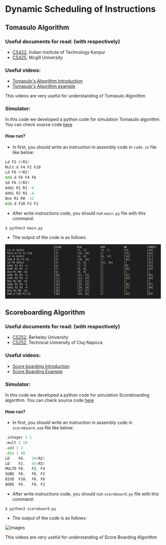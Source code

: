 # Dynamic Scheduling of Instructions


## Tomasulo Algorithm
### Useful documents for read: (with respectively)
   - [CS422](https://www.cse.iitk.ac.in/users/biswap/CS422/L12-Tomasulo.pdf), Indian Institute of Technology Kanpur
   - [CS425](https://www.info425.ece.mcgill.ca/tutorials/T06-Tomasulo.pdf), Mcgill University


### Useful videos:
   - [Tomasulo's Algorithm Introduction](https://www.youtube.com/watch?v=vJeqr9KXqqs&t=525s)
   - [Tomasulo's Algorithm example](https://www.youtube.com/watch?v=uKhFewz4cWA)

This videos are very useful for understanding of Tomasulo Algorithm


### Simulator:
In this code we developed a python code for simulation Tomasulo algorithm. You can check source code [here](https://github.com/M-Sc-AUT/M.Sc-Computer-Architecture/tree/main/Advanced%20Computer%20Architecture/Useful%20Documents/Simulator/Tomasulo)

#### How run?
- In first, you should write an instruction in assembly code in ``code.in`` file like below:

```asm
Ld F2 0(R1)
Mult.d F4 F2 F20
Ld F6 0(R2)
Add.d F6 F4 F6
Sd F6 0(R2)
Addi R1 R1 -4
Addi R2 R2 -4
Bne R1 R0 -12
Add.d F20 F2 F2
```
- After write instructions code, you should run ``main.py`` file with this command:

``` 
$ python3 main.py
 ```
- The output of the code is as follows:

![images](Images/img2.png)





## Scoreboarding Algorithm
### Useful documents for read: (with respectively)
   - [CS252](https://people.eecs.berkeley.edu/~kubitron/courses/cs252-S12/lectures/lec07-dynasched2.pdf), Berkeley University
   - [CS252](http://users.utcluj.ro/~sebestyen/_Word_docs/Cursuri/SSC_course_5_Scoreboard_ex.pdf), Technical University of Cluj-Napoca


### Useful videos:
   - [Score boarding Introduction](https://www.youtube.com/watch?v=nOd0VSkeE0A)
   - [Score Boarding Example](https://www.youtube.com/watch?v=ewl_wXY0d2E)



### Simulator:
In this code we developed a python code for simulation Scoreboarding algorithm. You can check source code [here](https://github.com/M-Sc-AUT/M.Sc-Computer-Architecture/tree/main/Advanced%20Computer%20Architecture/Useful%20Documents/Simulator/Scoreboarding)

#### How run?
- In first, you should write an instruction in assembly code in ``scoreboard.asm`` file like below:

```asm
.integer 1 1
.mult 2 10
.add 1 2
.div 1 40
LD    F6,   34(R2)
LD    F2,   45(R3)
MULTD F0,   F2, F4
SUBD  F8,   F6, F2
DIVD  F10,  F0, F6
ADDD  F6,   F8, F2
```
- After write instructions code, you should run ``scoreboard.py`` file with this command:

``` 
$ python3 scoreboard.py
 ```
- The output of the code is as follows:

![images]()


This videos are very useful for understanding of Score Boarding Algorithm
